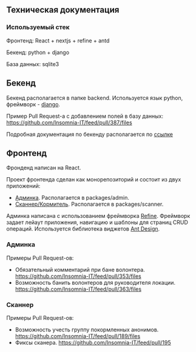 ## Техническая документация

### Используемый стек

Фронтенд: React + nextjs + refine + antd

Бекенд: python + django

База данных: sqlite3

## Бекенд

Бекенд располагается в папке backend. Используется язык python, фреймворк - [django](https://www.djangoproject.com/).

Пример Pull Request-а c добавлением полей в базу данных: https://github.com/Insomnia-IT/feed/pull/387/files

Подробная документация по бекенду располагается по [ссылке](backand%2description.md)

## Фронтенд

Фронденд написан на React.

Проект фронтенда сделан как монорепозиторий и состоит из двух приложений:
- [Админка](#админка). Располагается в packages/admin.
- [Сканнер/Кормитель](#сканнер). Располагается в packages/scanner.

Админка написана с использованием фреймворка [Refine](https://refine.dev/). Фреймворк задает лейаут приложения, навигацию и шаблоны для страниц CRUD операций.
Используется библиотека виджетов [Ant Design](https://ant.design/components/overview/).

### Админка

Примеры Pull Request-ов: 
- Обязательный комментарий при бане волонтера. https://github.com/Insomnia-IT/feed/pull/353/files
- Возможность банить волонтеров для руководителя локации. https://github.com/Insomnia-IT/feed/pull/363/files


### Сканнер

Примеры Pull Request-ов: 
- Возможность учесть группу покормленных анонимов. https://github.com/Insomnia-IT/feed/pull/189/files
- Фиксы сканера. https://github.com/Insomnia-IT/feed/pull/195
